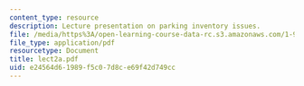 ```yaml
---
content_type: resource
description: Lecture presentation on parking inventory issues.
file: /media/https%3A/open-learning-course-data-rc.s3.amazonaws.com/1-963-a-sustainable-transportation-plan-for-mit-spring-2007/e24564d61989f5c07d8ce69f42d749cc_lect2a.pdf
file_type: application/pdf
resourcetype: Document
title: lect2a.pdf
uid: e24564d6-1989-f5c0-7d8c-e69f42d749cc
---
```


